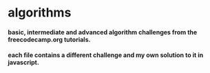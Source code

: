 # algorithms
#### basic, intermediate and advanced algorithm challenges from the freecodecamp.org tutorials.
#### each file contains a different challenge and my own solution to it in javascript.
